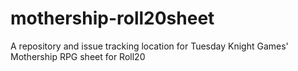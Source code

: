 # mothership-roll20sheet
A repository and issue tracking location for Tuesday Knight Games' Mothership RPG sheet for Roll20
